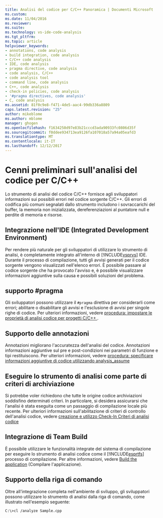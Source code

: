 ```yaml
---
title: Analisi del codice per C/C++ Panoramica | Documenti Microsoft
ms.custom: 
ms.date: 11/04/2016
ms.reviewer: 
ms.suite: 
ms.technology: vs-ide-code-analysis
ms.tgt_pltfrm: 
ms.topic: article
helpviewer_keywords:
- annotations, code analysis
- build integration, code analysis
- C/C++ code analysis
- IDE, code analysis
- pragma directive, code analysis
- code analysis, C/C++
- code analysis tool
- command line, code analysis
- C++, code analysis
- check-in policies, code analysis
- '#pragma directives, code analysis'
- C, code analysis
ms.assetid: 81f0c9e8-f471-4de5-aac4-99db336a8809
caps.latest.revision: "25"
author: mikeblome
ms.author: mblome
manager: ghogen
ms.openlocfilehash: f1634250d97e83b21cccd3ada90933fc0806d35f
ms.sourcegitcommit: f0ddee934713ea9126fa107018a57a94a05eafd3
ms.translationtype: MT
ms.contentlocale: it-IT
ms.lasthandoff: 12/12/2017
---
```

# <a name="code-analysis-for-cc-overview"></a>Cenni preliminari sull'analisi del codice per C/C++
Lo strumento di analisi del codice C/C++ fornisce agli sviluppatori informazioni sui possibili errori nel codice sorgente C/C++. Gli errori di codifica più comuni segnalati dallo strumento includono i sovraccarichi del buffer, la memoria non inizializzata, dereferenziazioni al puntatore null e perdite di memoria e risorse.  
  
## <a name="ide-integrated-development-environment-integration"></a>Integrazione nell'IDE (Integrated Development Environment)  
 Per rendere più naturale per gli sviluppatori di utilizzare lo strumento di analisi, è completamente integrato all'interno di [!INCLUDE[vsprvs](../code-quality/includes/vsprvs_md.md)] IDE. Durante il processo di compilazione, tutti gli avvisi generati per il codice sorgente vengono visualizzati nell'elenco errori. È possibile passare al codice sorgente che ha provocato l'avviso e, è possibile visualizzare informazioni aggiuntive sulla causa e possibili soluzioni del problema.  
  
## <a name="pragma-support"></a>supporto #pragma  
 Gli sviluppatori possono utilizzare il `#pragma` direttiva per considerarli come errori; abilitare o disabilitare gli avvisi e l'esclusione di avvisi per singole righe di codice. Per ulteriori informazioni, vedere [procedura: impostare le proprietà di analisi codice per progetti C/C++ ](how-to-set-code-analysis-properties-for-c-cpp-projects.md).  
  
## <a name="annotation-support"></a>Supporto delle annotazioni  
 Annotazioni migliorano l'accuratezza dell'analisi del codice. Annotazioni informazioni aggiuntive sul pre e post-condizioni nei parametri di funzione e tipi restituiscono. Per ulteriori informazioni, vedere [procedura: specificare informazioni aggiuntive di codice utilizzando analysis_assume](../code-quality/how-to-specify-additional-code-information-by-using-analysis-assume.md)  
  
## <a name="run-analysis-tool-as-part-of-check-in-policy"></a>Eseguire lo strumento di analisi come parte di criteri di archiviazione  
 Si potrebbe voler richiedono che tutte le origine codice archiviazioni soddisfino determinati criteri. In particolare, si desidera assicurarsi che l'analisi è stata eseguita come un passaggio di compilazione locale più recente. Per ulteriori informazioni sull'abilitazione di criteri di controllo dell'analisi codice, vedere [creazione e utilizzo Check-In Criteri di analisi codice](../code-quality/creating-and-using-code-analysis-check-in-policies.md)  
  
## <a name="team-build-integration"></a>Integrazione di Team Build  
 È possibile utilizzare le funzionalità integrate del sistema di compilazione per eseguire lo strumento di analisi codice come il [!INCLUDE[esprtfs](../code-quality/includes/esprtfs_md.md)] processo di compilazione. Per altre informazioni, vedere [Build the application](http://msdn.microsoft.com/Library/a971b0f9-7c28-479d-a37b-8fd7e27ef692) (Compilare l'applicazione).  
  
## <a name="command-line-support"></a>Supporto della riga di comando  
 Oltre all'integrazione completa nell'ambiente di sviluppo, gli sviluppatori possono utilizzare lo strumento di analisi dalla riga di comando, come illustrato nell'esempio seguente:  
  
 `C:\>cl /analyze Sample.cpp`
